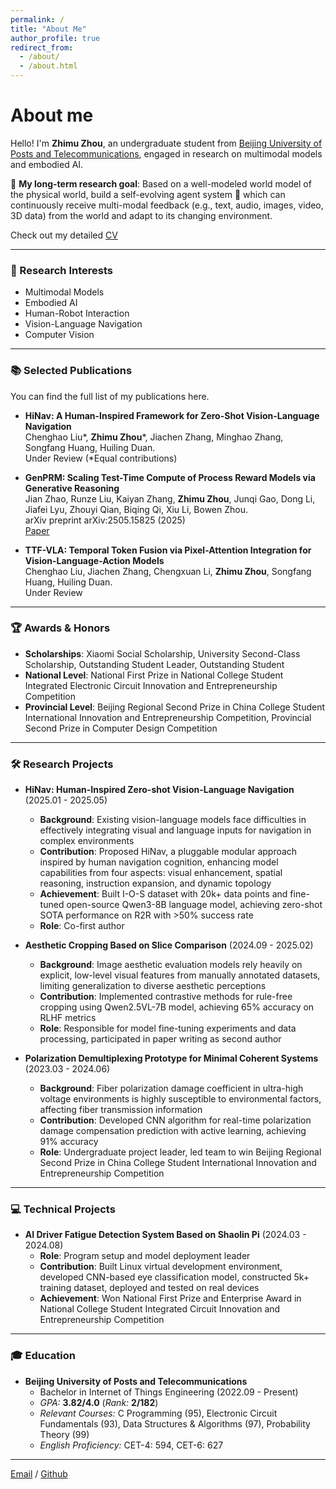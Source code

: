 ```yaml
---
permalink: /
title: "About Me"
author_profile: true
redirect_from: 
  - /about/
  - /about.html
---
```


# About me

Hello! I'm **Zhimu Zhou**, an undergraduate student from [Beijing University of Posts and Telecommunications](https://www.bupt.edu.cn/), engaged in research on multimodal models and embodied AI.

🔭 **My long-term research goal**: Based on a well-modeled world model of the physical world, build a self-evolving agent system 🤖 which can continuously receive multi-modal feedback (e.g., text, audio, images, video, 3D data) from the world and adapt to its changing environment.

Check out my detailed [CV](../files/resume_chinese__1_.pdf)

---

### 🎯 Research Interests

* Multimodal Models
* Embodied AI
* Human-Robot Interaction
* Vision-Language Navigation
* Computer Vision

---

### 📚 Selected Publications

You can find the full list of my publications here.

* **HiNav: A Human-Inspired Framework for Zero-Shot Vision-Language Navigation**  
  Chenghao Liu*, **Zhimu Zhou***, Jiachen Zhang, Minghao Zhang, Songfang Huang, Huiling Duan.  
  Under Review (*Equal contributions)

* **GenPRM: Scaling Test-Time Compute of Process Reward Models via Generative Reasoning**  
  Jian Zhao, Runze Liu, Kaiyan Zhang, **Zhimu Zhou**, Junqi Gao, Dong Li, Jiafei Lyu, Zhouyi Qian, Biqing Qi, Xiu Li, Bowen Zhou.  
  arXiv preprint arXiv:2505.15825 (2025)  
  [Paper](https://arxiv.org/abs/2504.00891)

* **TTF-VLA: Temporal Token Fusion via Pixel-Attention Integration for Vision-Language-Action Models**  
  Chenghao Liu, Jiachen Zhang, Chengxuan Li, **Zhimu Zhou**, Songfang Huang, Huiling Duan.  
  Under Review

---

### 🏆 Awards & Honors

* **Scholarships**: Xiaomi Social Scholarship, University Second-Class Scholarship, Outstanding Student Leader, Outstanding Student
* **National Level**: National First Prize in National College Student Integrated Electronic Circuit Innovation and Entrepreneurship Competition 
* **Provincial Level**: Beijing Regional Second Prize in China College Student International Innovation and Entrepreneurship Competition, Provincial Second Prize in Computer Design Competition

---

### 🛠️ Research Projects

* **HiNav: Human-Inspired Zero-shot Vision-Language Navigation** (2025.01 - 2025.05)  
  * **Background**: Existing vision-language models face difficulties in effectively integrating visual and language inputs for navigation in complex environments
  * **Contribution**: Proposed HiNav, a pluggable modular approach inspired by human navigation cognition, enhancing model capabilities from four aspects: visual enhancement, spatial reasoning, instruction expansion, and dynamic topology
  * **Achievement**: Built I-O-S dataset with 20k+ data points and fine-tuned open-source Qwen3-8B language model, achieving zero-shot SOTA performance on R2R with >50% success rate
  * **Role**: Co-first author

* **Aesthetic Cropping Based on Slice Comparison** (2024.09 - 2025.02)  
  * **Background**: Image aesthetic evaluation models rely heavily on explicit, low-level visual features from manually annotated datasets, limiting generalization to diverse aesthetic perceptions
  * **Contribution**: Implemented contrastive methods for rule-free cropping using Qwen2.5VL-7B model, achieving 65% accuracy on RLHF metrics
  * **Role**: Responsible for model fine-tuning experiments and data processing, participated in paper writing as second author

* **Polarization Demultiplexing Prototype for Minimal Coherent Systems** (2023.03 - 2024.06)  
  * **Background**: Fiber polarization damage coefficient in ultra-high voltage environments is highly susceptible to environmental factors, affecting fiber transmission information
  * **Contribution**: Developed CNN algorithm for real-time polarization damage compensation prediction with active learning, achieving 91% accuracy
  * **Role**: Undergraduate project leader, led team to win Beijing Regional Second Prize in China College Student International Innovation and Entrepreneurship Competition

---

### 💻 Technical Projects

* **AI Driver Fatigue Detection System Based on Shaolin Pi** (2024.03 - 2024.08)  
  * **Role**: Program setup and model deployment leader
  * **Contribution**: Built Linux virtual development environment, developed CNN-based eye classification model, constructed 5k+ training dataset, deployed and tested on real devices
  * **Achievement**: Won National First Prize and Enterprise Award in National College Student Integrated Circuit Innovation and Entrepreneurship Competition

---

### 🎓 Education

* **Beijing University of Posts and Telecommunications**  
  * Bachelor in Internet of Things Engineering (2022.09 - Present)
  * _GPA:_ **3.82/4.0** (_Rank:_ **2/182**)
  * _Relevant Courses:_ C Programming (95), Electronic Circuit Fundamentals (93), Data Structures & Algorithms (97), Probability Theory (99)
  * _English Proficiency:_ CET-4: 594, CET-6: 627

---

[Email](mailto:2022zhimu.zhou@bupt.edu.cn) / [Github](https://github.com/pikonguwu)


